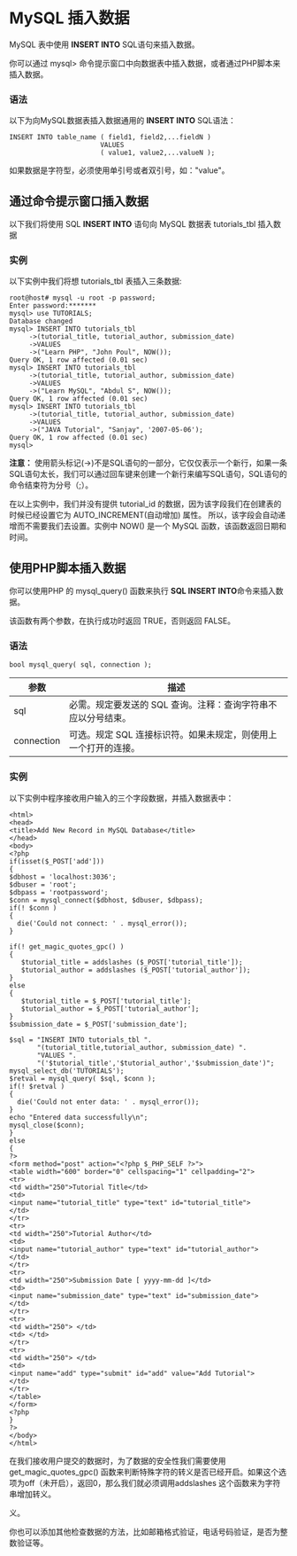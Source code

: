 
# MySQL 插入数据

MySQL 表中使用 **INSERT INTO** SQL语句来插入数据。

你可以通过 mysql&gt; 命令提示窗口中向数据表中插入数据，或者通过PHP脚本来插入数据。

### 语法

以下为向MySQL数据表插入数据通用的 **INSERT INTO** SQL语法：

```
INSERT INTO table_name ( field1, field2,...fieldN )
                       VALUES
                       ( value1, value2,...valueN );

```

如果数据是字符型，必须使用单引号或者双引号，如："value"。

## 通过命令提示窗口插入数据

以下我们将使用 SQL **INSERT INTO** 语句向 MySQL 数据表 tutorials_tbl 插入数据

### 实例

以下实例中我们将想 tutorials_tbl 表插入三条数据:

```
root@host# mysql -u root -p password;
Enter password:*******
mysql> use TUTORIALS;
Database changed
mysql> INSERT INTO tutorials_tbl
     ->(tutorial_title, tutorial_author, submission_date)
     ->VALUES
     ->("Learn PHP", "John Poul", NOW());
Query OK, 1 row affected (0.01 sec)
mysql> INSERT INTO tutorials_tbl
     ->(tutorial_title, tutorial_author, submission_date)
     ->VALUES
     ->("Learn MySQL", "Abdul S", NOW());
Query OK, 1 row affected (0.01 sec)
mysql> INSERT INTO tutorials_tbl
     ->(tutorial_title, tutorial_author, submission_date)
     ->VALUES
     ->("JAVA Tutorial", "Sanjay", '2007-05-06');
Query OK, 1 row affected (0.01 sec)
mysql>

```

**注意：** 使用箭头标记(-&gt;)不是SQL语句的一部分，它仅仅表示一个新行，如果一条SQL语句太长，我们可以通过回车键来创建一个新行来编写SQL语句，SQL语句的命令结束符为分号（;）。

在以上实例中，我们并没有提供 tutorial_id 的数据，因为该字段我们在创建表的时候已经设置它为 AUTO_INCREMENT(自动增加) 属性。 所以，该字段会自动递增而不需要我们去设置。实例中 NOW() 是一个 MySQL 函数，该函数返回日期和时间。

## 使用PHP脚本插入数据

你可以使用PHP 的 mysql_query() 函数来执行 **SQL INSERT INTO**命令来插入数据。

该函数有两个参数，在执行成功时返回 TRUE，否则返回 FALSE。

### 语法

```
bool mysql_query( sql, connection );

```

| 参数 | 描述 |
| --- | --- |
| sql | 必需。规定要发送的 SQL 查询。注释：查询字符串不应以分号结束。 |
| connection | 可选。规定 SQL 连接标识符。如果未规定，则使用上一个打开的连接。 |

### 实例

以下实例中程序接收用户输入的三个字段数据，并插入数据表中：

```
<html>
<head>
<title>Add New Record in MySQL Database</title>
</head>
<body>
<?php
if(isset($_POST['add']))
{
$dbhost = 'localhost:3036';
$dbuser = 'root';
$dbpass = 'rootpassword';
$conn = mysql_connect($dbhost, $dbuser, $dbpass);
if(! $conn )
{
  die('Could not connect: ' . mysql_error());
}

if(! get_magic_quotes_gpc() )
{
   $tutorial_title = addslashes ($_POST['tutorial_title']);
   $tutorial_author = addslashes ($_POST['tutorial_author']);
}
else
{
   $tutorial_title = $_POST['tutorial_title'];
   $tutorial_author = $_POST['tutorial_author'];
}
$submission_date = $_POST['submission_date'];

$sql = "INSERT INTO tutorials_tbl ".
       "(tutorial_title,tutorial_author, submission_date) ".
       "VALUES ".
       "('$tutorial_title','$tutorial_author','$submission_date')";
mysql_select_db('TUTORIALS');
$retval = mysql_query( $sql, $conn );
if(! $retval )
{
  die('Could not enter data: ' . mysql_error());
}
echo "Entered data successfully\n";
mysql_close($conn);
}
else
{
?>
<form method="post" action="<?php $_PHP_SELF ?>">
<table width="600" border="0" cellspacing="1" cellpadding="2">
<tr>
<td width="250">Tutorial Title</td>
<td>
<input name="tutorial_title" type="text" id="tutorial_title">
</td>
</tr>
<tr>
<td width="250">Tutorial Author</td>
<td>
<input name="tutorial_author" type="text" id="tutorial_author">
</td>
</tr>
<tr>
<td width="250">Submission Date [ yyyy-mm-dd ]</td>
<td>
<input name="submission_date" type="text" id="submission_date">
</td>
</tr>
<tr>
<td width="250"> </td>
<td> </td>
</tr>
<tr>
<td width="250"> </td>
<td>
<input name="add" type="submit" id="add" value="Add Tutorial">
</td>
</tr>
</table>
</form>
<?php
}
?>
</body>
</html>

```

在我们接收用户提交的数据时，为了数据的安全性我们需要使用 get_magic_quotes_gpc() 函数来判断特殊字符的转义是否已经开启。如果这个选项为off（未开启），返回0，那么我们就必须调用addslashes 这个函数来为字符串增加转义。

义。

你也可以添加其他检查数据的方法，比如邮箱格式验证，电话号码验证，是否为整数验证等。



